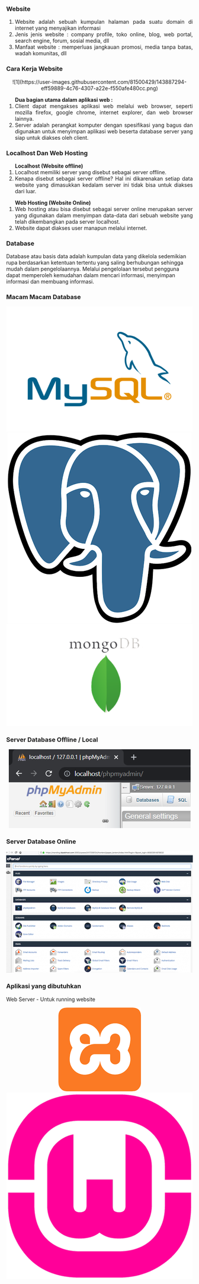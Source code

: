 ### Website
<ol align="justify">
<li>Website adalah sebuah kumpulan halaman pada suatu domain di internet yang menyajikan informasi</li>
<li>Jenis jenis website : company profile, toko online, blog, web portal, search engine, forum, sosial media, dll</li>
<li>Manfaat website : memperluas jangkauan promosi, media tanpa batas, wadah komunitas, dll</li>
</ol>

### Cara Kerja Website
<p align="center">![1](https://user-images.githubusercontent.com/81500429/143887294-eff59889-4c76-4307-a22e-f550afe480cc.png)
</p>

<ol align="justify"><b>Dua bagian utama dalam aplikasi web :</b>
<li>Client dapat mengakses aplikasi web melalui web browser, seperti mozilla firefox, google chrome, internet explorer, dan web browser lainnya.</li>
<li>Server adalah perangkat komputer dengan spesifikasi yang bagus dan digunakan untuk menyimpan aplikasi web beserta database server yang siap untuk diakses oleh client.
</li></ol>

### Localhost Dan Web Hosting
<ol align="justify"><b>Localhost (Website offline)</b>
  <li>Localhost memiliki server yang disebut sebagai server offline. </li>
<li>Kenapa disebut sebagai server offline? Hal ini dikarenakan setiap data website yang dimasukkan kedalam server ini tidak bisa untuk diakses dari luar. </li></ol>
<ol align="justify"><b>Web Hosting (Website Online)</b>
<li>Web hosting atau bisa disebut sebagai server online merupakan server yang digunakan dalam menyimpan data-data dari sebuah website yang telah dikembangkan pada server localhost.</li>
<li>Website dapat diakses user manapun melalui internet.</li></ol>

### Database
Database atau basis data adalah kumpulan data yang dikelola sedemikian rupa berdasarkan ketentuan tertentu yang saling berhubungan sehingga mudah dalam pengelolaannya. Melalui pengelolaan tersebut pengguna dapat memperoleh kemudahan dalam mencari informasi, menyimpan informasi dan membuang informasi.</br>

### Macam Macam Database

<p align="center"><img src="https://github.com/yenysyafitry/MateriBelajarEduwork/blob/main/2.png">
  <img src="https://github.com/yenysyafitry/MateriBelajarEduwork/blob/main/3.png">
  <img src="https://github.com/yenysyafitry/MateriBelajarEduwork/blob/main/4.png">
</p>

### Server Database Offline / Local
<p align="center"><img src="https://github.com/yenysyafitry/MateriBelajarEduwork/blob/main/5.png"></p>

### Server Database Online
<p align="center"><img src="https://github.com/yenysyafitry/MateriBelajarEduwork/blob/main/6.png"></p>

### Aplikasi yang dibutuhkan
Web Server - Untuk running website	
<p align="center"><img src="https://github.com/yenysyafitry/MateriBelajarEduwork/blob/main/7.png">
  <img src="https://github.com/yenysyafitry/MateriBelajarEduwork/blob/main/8.png">
</p>
